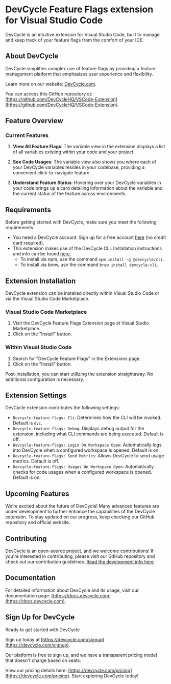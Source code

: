 # DevCycle Feature Flags extension for Visual Studio Code

DevCycle is an intuitive extension for Visual Studio Code, built to manage and keep track of your feature flags from the comfort of your IDE.

## About DevCycle

DevCycle simplifies complex use of feature flags by providing a feature management platform that emphasizes user experience and flexibility.

Learn more on our website: [DevCycle.com](https://devcycle.com).

You can access this GitHub repository at: [https://github.com/DevCycleHQ/VSCode-Extension](https://github.com/DevCycleHQ/VSCode-Extension).

## Feature Overview

### Current Features


1. **View All Feature Flags**: The variable view in the extension displays a list of all variables existing within your code and your project.

2. **See Code Usages**: The variable view also shows you where each of your DevCycle variables resides in your codebase, providing a convenient click-to-navigate feature.

3. **Understand Feature Status**: Hovering over your DevCycle variables in your code brings up a card detailing information about the variable and the current status of the feature across environments.

## Requirements

Before getting started with DevCycle, make sure you meet the following requirements:

- You need a DevCycle account. Sign up for a free account [here](https://devcycle.com/signup) (no credit card required).
- This extension makes use of the  DevCycle CLI. Installation instructions and info can be found [here](https://docs.devcycle.com/cli).
  - To install via npm, use the command `npm install -g @devcycle/cli`.
  - To install via brew, use the command `brew install devcycle-cli`.

## Extension Installation

DevCycle extension can be installed directly within Visual Studio Code or via the Visual Studio Code Marketplace.

### Visual Studio Code Marketplace
1. Visit the DevCycle Feature Flags Extension page at Visual Studio Marketplace.
2. Click on the "Install" button.

### Within Visual Studio Code
1. Search for "DevCycle Feature Flags" in the Extensions page.
2. Click on the "Install" button.

Post-installation, you can start utilizing the extension straightaway. No additional configuration is necessary.

## Extension Settings

DevCycle extension contributes the following settings:

- `Devcycle-feature-flags: Cli`: Determines how the CLI will be invoked. Default is `dvc`.
- `Devcycle-feature-flags: Debug`: Displays debug output for the extension, including what CLI commands are being executed. Default is off.
- `Devcycle-feature-flags: Login On Workspace Open`: Automatically logs into DevCycle when a configured workspace is opened. Default is on.
- `Devcycle-feature-flags: Send Metrics`: Allows DevCycle to send usage metrics. Default is off.
- `Devcycle-feature-flags: Usages On Workspace Open`: Automatically checks for code usages when a configured workspace is opened. Default is on.


## Upcoming Features

We're excited about the future of DevCycle! Many advanced features are under development to further enhance the capabilities of the DevCycle extension. To stay updated on our progress, keep checking our GitHub repository and official website.

## Contributing

DevCycle is an open-source project, and we welcome contributions! If you're interested in contributing, please visit our GitHub repository and check out our contribution guidelines. [Read the development info here](/development.md)

## Documentation

For detailed information about DevCycle and its usage, visit our documentation page: [https://docs.devcycle.com](https://docs.devcycle.com).

## Sign Up for DevCycle

Ready to get started with DevCycle

Sign up today at [https://devcycle.com/signup](https://devcycle.com/signup). 

Our platform is free to sign up, and we have a transparent pricing model that doesn't charge based on seats. 

View our pricing details here: [https://devcycle.com/pricing](https://devcycle.com/pricing). Start exploring DevCycle today!
